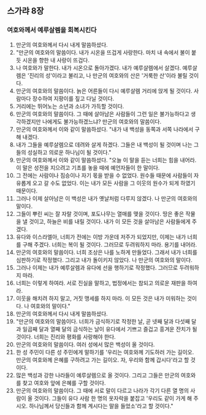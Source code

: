 ## 스가랴 8장

### 여호와께서 예루살렘을 회복시킨다
1. 만군의 여호와께서 다시 내게 말씀하셨다.
2. "만군의 여호와의 말씀이다. 내가 시온을 뜨겁게 사랑한다. 마치 내 속에서 불이 붙듯 시온을 향한 내 사랑이 뜨겁다.
3. 나 여호와가 말한다. 내가 시온으로 돌아가겠다. 내가 예루살렘에서 살겠다. 예루살렘은 '진리의 성'이라고 불리고, 나 만군의 여호와의 산은 '거룩한 산'이라 불릴 것이다.
4. 만군의 여호와의 말씀이다. 늙은 어른들이 다시 예루살렘 거리에 앉게 될 것이다. 사람마다 장수하여 지팡이를 짚고 다닐 것이다.
5. 거리에는 뛰어노는 소년과 소녀가 가득할 것이다.
6. 만군의 여호와의 말씀이다. 그 때에 살아남은 사람들이 그런 일은 불가능하다고 생각하겠지만 나에게도 불가능하겠느냐? 만군의 여호와의 말씀이다.
7. 만군의 여호와께서 이와 같이 말씀하셨다. "내가 내 백성을 동쪽과 서쪽 나라에서 구해 내겠다.
8. 내가 그들을 예루살렘으로 데려와 살게 하겠다. 그들은 내 백성이 될 것이며 나는 그들의 성실하고 의로운 하나님이 될 것이다."
9. 만군의 여호와께서 이와 같이 말씀하셨다. "오늘 이 말을 듣는 너희는 힘을 내어라. 이 말은 성전을 지으려고 기초를 놓을 때에 예언자들이 한 말이다.
10. 그 전에는 사람이나 짐승이나 자기 몫을 받을 수 없었다. 원수들 때문에 사람들이 자유롭게 오고 갈 수도 없었다. 이는 내가 모든 사람을 그 이웃의 원수가 되게 하였기 때문이다.
11. 그러나 이제 살아남은 이 백성은 내가 옛날처럼 다루지 않겠다. 나 만군의 여호와의 말이다.
12. 그들이 뿌린 씨는 잘 자랄 것이며, 포도나무는 열매를 맺을 것이다. 땅은 좋은 작물을 낼 것이고, 하늘은 비를 내릴 것이다. 내가 이 모든 것을 살아남은 사람들에게 주겠다.
13. 유다와 이스라엘아, 너희가 전에는 이방 가운데 저주가 되었지만, 이제는 내가 너희를 구해 주겠다. 너희는 복이 될 것이다. 그러므로 두려워하지 마라. 용기를 내어라.
14. 만군의 여호와의 말씀이다. 너희 조상은 나를 노하게 만들었다. 그래서 내가 너희를 심판하기로 작정했다. 그리고 내가 돌이키지 않았다. 나 만군의 여호와의 말이다.
15. 그러나 이제는 내가 예루살렘과 유다에 선을 행하기로 작정했다. 그러므로 두려워하지 마라.
16. 너희는 이렇게 하여라. 서로 진실을 말하고, 법정에서는 참되고 의로운 재판을 하여라.
17. 이웃을 해치려 하지 말고, 거짓 맹세를 하지 마라. 이 모든 것은 내가 미워하는 것이다. 나 여호와의 말이다."
18. 만군의 여호와께서 다시 내게 말씀하셨다.
19. "만군의 여호와의 말씀이다. 너희가 금식하기로 작정한 날, 곧 넷째 달과 다섯째 달과 일곱째 달과 열째 달의 금식하는 날이 유다에서 기쁘고 즐겁고 흥겨운 잔치가 될 것이다. 너희는 진리와 평화를 사랑해야 한다.
20. 만군의 여호와의 말씀이다. 여러 성에서 많은 백성이 올 것이다.
21. 한 성 주민이 다른 성 주민에게 말하기를 '우리는 여호와께 기도하러 가는 길이오. 만군의 여호와께 은혜를 구하려고 가는 길이오. 자, 우리와 함께 갑시다'라고 할 것이다.
22. 많은 백성과 강한 나라들이 예루살렘으로 올 것이다. 그리고 그들은 만군의 여호와를 찾고 여호와 앞에 은혜를 구할 것이다.
23. 만군의 여호와의 말씀이다. 그 때에 서로 말이 다르고 나라가 각기 다른 열 명의 사람이 올 것이다. 그들이 유다 사람 한 명의 옷자락을 붙잡고 '우리도 같이 가게 해 주시오. 하나님께서 당신들과 함께 계시다는 말을 들었소'라고 할 것이다."